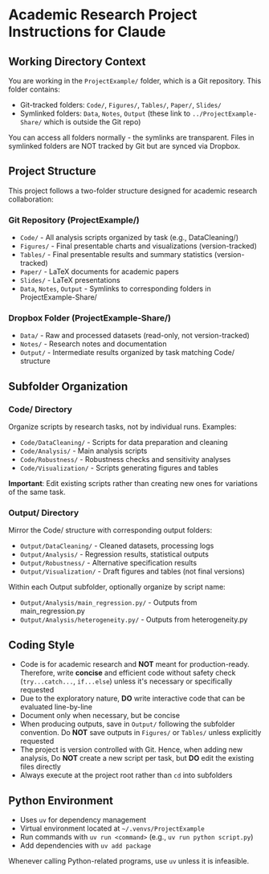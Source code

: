 
# Academic Research Project Instructions for Claude

## Working Directory Context

You are working in the `ProjectExample/` folder, which is a Git repository. This folder contains:
- Git-tracked folders: `Code/`, `Figures/`, `Tables/`, `Paper/`, `Slides/`
- Symlinked folders: `Data`, `Notes`, `Output` (these link to `../ProjectExample-Share/` which is outside the Git repo)

You can access all folders normally - the symlinks are transparent. Files in symlinked folders are NOT tracked by Git but are synced via Dropbox.

## Project Structure

This project follows a two-folder structure designed for academic research collaboration:

### Git Repository (ProjectExample/)
- `Code/` - All analysis scripts organized by task (e.g., DataCleaning/)
- `Figures/` - Final presentable charts and visualizations (version-tracked)
- `Tables/` - Final presentable results and summary statistics (version-tracked)
- `Paper/` - LaTeX documents for academic papers
- `Slides/` - LaTeX presentations
- `Data`, `Notes`, `Output` - Symlinks to corresponding folders in ProjectExample-Share/

### Dropbox Folder (ProjectExample-Share/)
- `Data/` - Raw and processed datasets (read-only, not version-tracked)
- `Notes/` - Research notes and documentation
- `Output/` - Intermediate results organized by task matching Code/ structure

## Subfolder Organization

### Code/ Directory
Organize scripts by research tasks, not by individual runs. Examples:
- `Code/DataCleaning/` - Scripts for data preparation and cleaning
- `Code/Analysis/` - Main analysis scripts
- `Code/Robustness/` - Robustness checks and sensitivity analyses
- `Code/Visualization/` - Scripts generating figures and tables

**Important**: Edit existing scripts rather than creating new ones for variations of the same task.

### Output/ Directory
Mirror the Code/ structure with corresponding output folders:
- `Output/DataCleaning/` - Cleaned datasets, processing logs
- `Output/Analysis/` - Regression results, statistical outputs
- `Output/Robustness/` - Alternative specification results
- `Output/Visualization/` - Draft figures and tables (not final versions)

Within each Output subfolder, optionally organize by script name:
- `Output/Analysis/main_regression.py/` - Outputs from main_regression.py
- `Output/Analysis/heterogeneity.py/` - Outputs from heterogeneity.py


## Coding Style

- Code is for academic research and **NOT** meant for production-ready. Therefore, write **concise** and efficient code without safety check (`try...catch...`, `if...else`) unless it's necessary or specifically requested
- Due to the exploratory nature, **DO** write interactive code that can be evaluated line-by-line
- Document only when necessary, but be concise
- When producing outputs, save in `Output/` following the subfolder convention. Do **NOT** save outputs in `Figures/` or `Tables/` unless explicitly requested
- The project is version controlled with Git. Hence, when adding new analysis, Do **NOT** create a new script per task, but **DO** edit the existing files directly
- Always execute at the project root rather than `cd` into subfolders

## Python Environment

- Uses `uv` for dependency management
- Virtual environment located at `~/.venvs/ProjectExample`
- Run commands with `uv run <command>` (e.g., `uv run python script.py`)
- Add dependencies with `uv add package`

Whenever calling Python-related programs, use `uv` unless it is infeasible.